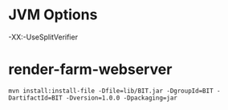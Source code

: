 # JVM Options
-XX:-UseSplitVerifier

# render-farm-webserver
```mvn install:install-file -Dfile=lib/BIT.jar -DgroupId=BIT -DartifactId=BIT -Dversion=1.0.0 -Dpackaging=jar```